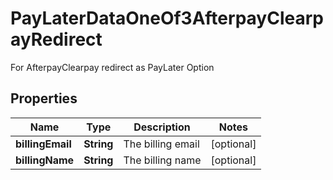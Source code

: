 

# PayLaterDataOneOf3AfterpayClearpayRedirect

For AfterpayClearpay redirect as PayLater Option

## Properties

| Name | Type | Description | Notes |
|------------ | ------------- | ------------- | -------------|
|**billingEmail** | **String** | The billing email |  [optional] |
|**billingName** | **String** | The billing name |  [optional] |



